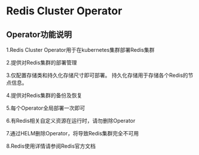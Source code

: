 # Redis Cluster Operator

## Operator功能说明

1.Redis Cluster Operator用于在kubernetes集群部署Redis集群

2.提供对Redis集群的部署管理

3.仅配置存储类和持久化存储尺寸即可部署。 持久化存储用于存储各个Redis的节点信息。

4.提供对Redis集群的备份及恢复

5.每个Operator全局部署一次即可

6.有Redis相关自定义资源在运行时，请勿删除Operator

7.通过HELM删除Operator，将导致Redis集群完全不可用

8.Redis使用详情请参阅Redis官方文档

